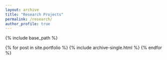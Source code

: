 ```yaml
---
layout: archive
title: "Research Projects"
permalink: /research/
author_profile: true
---
```


{% include base_path %}


{% for post in site.portfolio %}
  {% include archive-single.html %}
{% endfor %}
